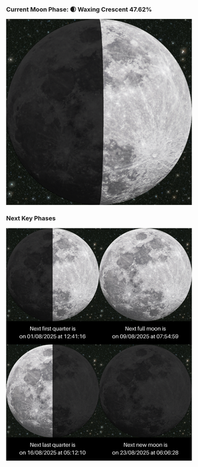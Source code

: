 ### Current Moon Phase: 🌒 Waxing Crescent 47.62%
![Moon Phase](moonphase.png)
### Next Key Phases
![Gallery](gallery.png)